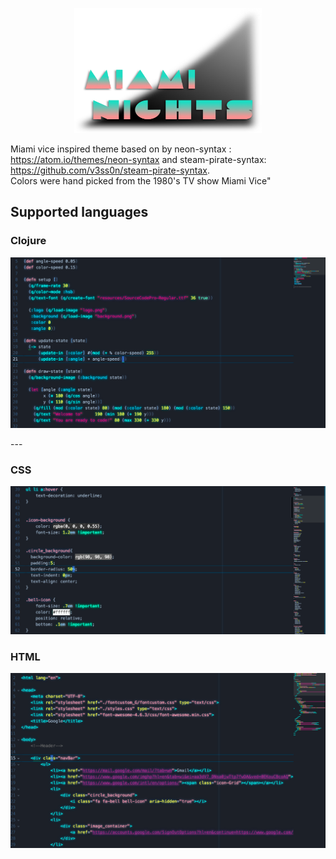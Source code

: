 <p align="center"><img src="https://github.com/DorianCBrwn/miami-nights-syntax/blob/master/assets/Miami%20Nights%20Half%20moon%20logo.png?raw=true" alt="Miami-Nights syntax theme for Atom" width="300px" height="200px"></p>

Miami vice inspired theme
based on by neon-syntax : https://atom.io/themes/neon-syntax
and steam-pirate-syntax: https://github.com/v3ss0n/steam-pirate-syntax.  
Colors were hand picked from the 1980's TV show Miami Vice"  



## Supported languages

###  Clojure
<p><img src="https://github.com/DorianCBrwn/miami-nights-syntax/blob/master/assets/screenshot-clojure.png?raw=true" alt="Clojure screenshot"></p>
---

###  CSS
<p><img src="https://github.com/DorianCBrwn/miami-nights-syntax/blob/master/assets/screenshot-css.png?raw=true" alt="CSS screenshot"></p>  

### HTML
<p><img src="https://github.com/DorianCBrwn/miami-nights-syntax/blob/master/assets/screenshot-html.png?raw=true" alt="HTML screenshot"></p>  
